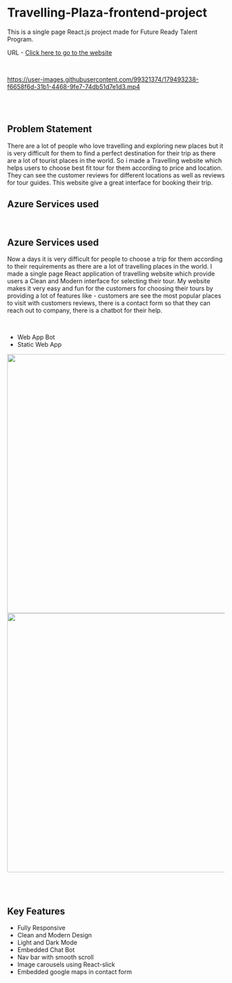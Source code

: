 <h1>Travelling-Plaza-frontend-project</h1>
<p>This is a single page React.js project made for Future Ready Talent Program.</p>
<p>URL - <a href='https://lively-cliff-050109300.1.azurestaticapps.net/'>Click here to go to the website</a></p> 
<br>

https://user-images.githubusercontent.com/99321374/179493238-f6658f6d-31b1-4468-9fe7-74db51d7e1d3.mp4

<br><br>

<h2>Problem Statement</h2>
<p>There are a lot of people who love travelling and exploring new places but it is very difficult for them to find a perfect destination for their trip as there are a lot of tourist places in the world.
So i made a Travelling website which helps users to choose best fit tour for them according to price and location. They can see the customer reviews for different locations as well as reviews for tour guides. This website give a great interface for booking their trip.</p>
<h2>Azure Services used</h2>
 <br>

<h2>Azure Services used</h2>
<p>Now a days it is very difficult for people to choose a trip for them according to their requirements as there are a lot of travelling places in the world.
I made a single page React application of travelling website which provide users a Clean and Modern interface for selecting their tour. My website makes it very easy and fun for the customers for choosing their tours by providing a lot of features like -
customers are see the most popular places to visit with customers reviews,
there is a contact form so that they can reach out to company,
there is a chatbot for their help.</p>
<br>
<ul>
  <li>Web App Bot</li>
  <li>Static Web App</li>
</ul>
<img src="https://user-images.githubusercontent.com/99321374/179458826-fe0bfa71-a844-43c3-bebd-aef73c47880e.png" width="600">
<img src="https://user-images.githubusercontent.com/99321374/179459056-2871bb5f-88b7-46ff-8155-2baa2f13da5e.png" width="600">

<br><br>
<h2>Key Features</h2>
<ul>
  <li>Fully Responsive</li>
  <li>Clean and Modern Design</li>
  <li>Light and Dark Mode</li>
  <li>Embedded Chat Bot</li>
  <li>Nav bar with smooth scroll</li>
  <li>Image carousels using React-slick</li>
  <li>Embedded google maps in contact form</li>
</ul>

